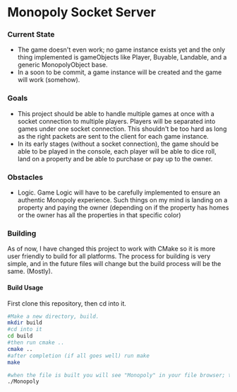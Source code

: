 # Monopoly Socket Server

### Current State
- The game doesn't even work; no game instance exists yet and the only thing implemented is gameObjects like Player, Buyable, Landable, and a generic MonopolyObject base. 
- In a soon to be commit, a game instance will be created and the game will work (somehow).

### Goals 
- This project should be able to handle multiple games at once with a socket connection to multiple players. Players will be separated into games under one socket connection. This shouldn't be too hard as long as the right packets are sent to the client for each game instance.
- In its early stages (without a socket connection), the game should be able to be played in the console, each player will be able to dice roll, land on a property and be able to purchase or pay up to the owner.

### Obstacles 
- Logic. Game Logic will have to be carefully implemented to ensure an authentic Monopoly experience. Such things on my mind is landing on a property and paying the owner (depending on if the property has homes or the owner has all the properties in that specific color)

### Building
As of now, I have changed this project to work with CMake so it is more user friendly to build for all platforms. The process for building is very simple, and in the future files will change but the build process will be the same. (Mostly).


#### Build Usage
First clone this repository, then cd into it.
```bash
#Make a new directory, build.
mkdir build
#cd into it
cd build
#then run cmake ..
cmake ..
#after completion (if all goes well) run make
make

#when the file is built you will see "Monopoly" in your file browser; to run this type:
./Monopoly
```